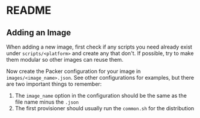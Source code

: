 # README

## Adding an Image

When adding a new image, first check if any scripts you need already exist
under `scripts/<platform>` and create any that don't. If possible, try to make
them modular so other images can reuse them.

Now create the Packer configuration for your image in `images/<image_name>.json`.
See other configurations for examples, but there are two important things to
remember:

1. The `image_name` option in the configuration should be the same as the file
name minus the `.json`
2. The first provisioner should usually run the `common.sh` for the distribution
